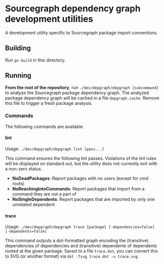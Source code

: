 # Sourcegraph dependency graph development utilities

A development utility specific to Sourcegraph package import conventions.

## Building

Run `go build` in this directory.

## Running

**From the root of the repository**, run `./dev/depgraph/depgraph {subcommand}` to analyze the Sourcegraph package dependency graph. The analyzed package dependency graph will be cached in a file `depgraph.cache`. Remove this file to trigger a fresh package analysis.

### Commands

The following commands are available

#### lint

Usage: `./dev/depgraph/depgraph lint [pass...]`

This command ensures the following lint passes. Violations of the lint rules will be displayed on standard out, but the utility does not currently exit with a non-zero status.

- **NoDeadPackages**: Report packages with no users (except for cmd roots)
- **NoReachingIntoCommands**: Report packages that import from a command they are not a part of
- **NoSingleDependents**: Report packages that are imported by only one unrelated dependent

#### trace

Usage: `./dev/depgraph/depgraph trace {package} [-dependencies=false] [-dependents=false]`

This command outputs a dot-formatted graph encoding the (transitive) dependencies of dependencies and (transitive) dependents of dependents rooted at the given package. Saved to a file `trace.dot`, you can convert this to SVG (or another format) via `dot -Tsvg trace.dot -o trace.svg`.
